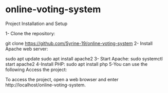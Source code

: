 # online-voting-system
Project Installation and Setup


1- Clone the repository:

git clone https://github.com/Syrine-19/online-voting-system
2- Install Apache web server:

sudo apt update
sudo apt install apache2
3- Start Apache:
sudo systemctl start apache2
4-Install PHP:
sudo apt install php
5-You can use the following Access the project:

To access the project, open a web browser and enter http://localhost/online-voting-system.
